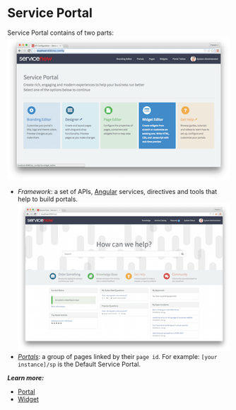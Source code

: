 # Service Portal
Service Portal contains of two parts: 
![Framework](/assets/home/sp-home.png)
- *Framework*: a set of APIs, [Angular](https://angularjs.org/) services, directives and tools that help to build portals.
![Service Portal](/assets/home/service-portal.png)
- [*Portals*](/portal.md): a group of pages linked by their `page id`. For example: `[your instance]/sp` is the Default Service Portal.

***Learn more:***

+ [Portal](/portal.md)
+ [Widget](/widget.md)
